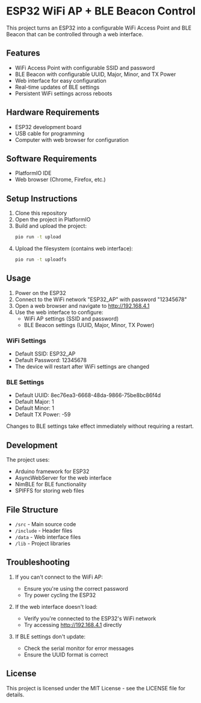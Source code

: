 # ESP32 WiFi AP + BLE Beacon Control

This project turns an ESP32 into a configurable WiFi Access Point and BLE Beacon that can be controlled through a web interface.

## Features

- WiFi Access Point with configurable SSID and password
- BLE Beacon with configurable UUID, Major, Minor, and TX Power
- Web interface for easy configuration
- Real-time updates of BLE settings
- Persistent WiFi settings across reboots

## Hardware Requirements

- ESP32 development board
- USB cable for programming
- Computer with web browser for configuration

## Software Requirements

- PlatformIO IDE
- Web browser (Chrome, Firefox, etc.)

## Setup Instructions

1. Clone this repository
2. Open the project in PlatformIO
3. Build and upload the project:
   ```bash
   pio run -t upload
   ```
4. Upload the filesystem (contains web interface):
   ```bash
   pio run -t uploadfs
   ```

## Usage

1. Power on the ESP32
2. Connect to the WiFi network "ESP32_AP" with password "12345678"
3. Open a web browser and navigate to http://192.168.4.1
4. Use the web interface to configure:
   - WiFi AP settings (SSID and password)
   - BLE Beacon settings (UUID, Major, Minor, TX Power)

### WiFi Settings

- Default SSID: ESP32_AP
- Default Password: 12345678
- The device will restart after WiFi settings are changed

### BLE Settings

- Default UUID: 8ec76ea3-6668-48da-9866-75be8bc86f4d
- Default Major: 1
- Default Minor: 1
- Default TX Power: -59

Changes to BLE settings take effect immediately without requiring a restart.

## Development

The project uses:
- Arduino framework for ESP32
- AsyncWebServer for the web interface
- NimBLE for BLE functionality
- SPIFFS for storing web files

## File Structure

- `/src` - Main source code
- `/include` - Header files
- `/data` - Web interface files
- `/lib` - Project libraries

## Troubleshooting

1. If you can't connect to the WiFi AP:
   - Ensure you're using the correct password
   - Try power cycling the ESP32

2. If the web interface doesn't load:
   - Verify you're connected to the ESP32's WiFi network
   - Try accessing http://192.168.4.1 directly

3. If BLE settings don't update:
   - Check the serial monitor for error messages
   - Ensure the UUID format is correct

## License

This project is licensed under the MIT License - see the LICENSE file for details.
